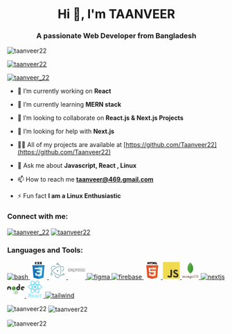 <h1 align="center">Hi 👋, I'm TAANVEER</h1>
<h3 align="center">A passionate Web Developer from Bangladesh</h3>

<p align="left"> <img src="https://komarev.com/ghpvc/?username=taanveer22&label=Profile%20views&color=0e75b6&style=flat" alt="taanveer22" /> </p>

<p align="left"> <a href="https://github.com/ryo-ma/github-profile-trophy"><img src="https://github-profile-trophy.vercel.app/?username=taanveer22" alt="taanveer22" /></a> </p>

<p align="left"> <a href="https://twitter.com/taanveer_22" target="blank"><img src="https://img.shields.io/twitter/follow/taanveer_22?logo=twitter&style=for-the-badge" alt="taanveer_22" /></a> </p>

- 🔭 I’m currently working on **React**

- 🌱 I’m currently learning **MERN stack**

- 👯 I’m looking to collaborate on **React.js & Next.js Projects**

- 🤝 I’m looking for help with **Next.js**

- 👨‍💻 All of my projects are available at [https://github.com/Taanveer22](https://github.com/Taanveer22)

- 💬 Ask me about **Javascript, React , Linux**

- 📫 How to reach me **taanveer@469.gmail.com**

- ⚡ Fun fact **I am a Linux Enthusiastic**

<h3 align="left">Connect with me:</h3>
<p align="left">
<a href="https://twitter.com/taanveer_22" target="blank"><img align="center" src="https://raw.githubusercontent.com/rahuldkjain/github-profile-readme-generator/master/src/images/icons/Social/twitter.svg" alt="taanveer_22" height="30" width="40" /></a>
<a href="https://linkedin.com/in/taanveer22" target="blank"><img align="center" src="https://raw.githubusercontent.com/rahuldkjain/github-profile-readme-generator/master/src/images/icons/Social/linked-in-alt.svg" alt="taanveer22" height="30" width="40" /></a>
</p>

<h3 align="left">Languages and Tools:</h3>
<p align="left"> <a href="https://www.gnu.org/software/bash/" target="_blank" rel="noreferrer"> <img src="https://www.vectorlogo.zone/logos/gnu_bash/gnu_bash-icon.svg" alt="bash" width="40" height="40"/> </a> <a href="https://www.w3schools.com/css/" target="_blank" rel="noreferrer"> <img src="https://raw.githubusercontent.com/devicons/devicon/master/icons/css3/css3-original-wordmark.svg" alt="css3" width="40" height="40"/> </a> <a href="https://www.electronjs.org" target="_blank" rel="noreferrer"> <img src="https://raw.githubusercontent.com/devicons/devicon/master/icons/electron/electron-original.svg" alt="electron" width="40" height="40"/> </a> <a href="https://expressjs.com" target="_blank" rel="noreferrer"> <img src="https://raw.githubusercontent.com/devicons/devicon/master/icons/express/express-original-wordmark.svg" alt="express" width="40" height="40"/> </a> <a href="https://www.figma.com/" target="_blank" rel="noreferrer"> <img src="https://www.vectorlogo.zone/logos/figma/figma-icon.svg" alt="figma" width="40" height="40"/> </a> <a href="https://firebase.google.com/" target="_blank" rel="noreferrer"> <img src="https://www.vectorlogo.zone/logos/firebase/firebase-icon.svg" alt="firebase" width="40" height="40"/> </a> <a href="https://www.w3.org/html/" target="_blank" rel="noreferrer"> <img src="https://raw.githubusercontent.com/devicons/devicon/master/icons/html5/html5-original-wordmark.svg" alt="html5" width="40" height="40"/> </a> <a href="https://developer.mozilla.org/en-US/docs/Web/JavaScript" target="_blank" rel="noreferrer"> <img src="https://raw.githubusercontent.com/devicons/devicon/master/icons/javascript/javascript-original.svg" alt="javascript" width="40" height="40"/> </a> <a href="https://www.mongodb.com/" target="_blank" rel="noreferrer"> <img src="https://raw.githubusercontent.com/devicons/devicon/master/icons/mongodb/mongodb-original-wordmark.svg" alt="mongodb" width="40" height="40"/> </a> <a href="https://nextjs.org/" target="_blank" rel="noreferrer"> <img src="https://cdn.worldvectorlogo.com/logos/nextjs-2.svg" alt="nextjs" width="40" height="40"/> </a> <a href="https://nodejs.org" target="_blank" rel="noreferrer"> <img src="https://raw.githubusercontent.com/devicons/devicon/master/icons/nodejs/nodejs-original-wordmark.svg" alt="nodejs" width="40" height="40"/> </a> <a href="https://reactjs.org/" target="_blank" rel="noreferrer"> <img src="https://raw.githubusercontent.com/devicons/devicon/master/icons/react/react-original-wordmark.svg" alt="react" width="40" height="40"/> </a> <a href="https://tailwindcss.com/" target="_blank" rel="noreferrer"> <img src="https://www.vectorlogo.zone/logos/tailwindcss/tailwindcss-icon.svg" alt="tailwind" width="40" height="40"/> </a> </p>

<p><img align="left" src="https://github-readme-stats.vercel.app/api/top-langs?username=taanveer22&show_icons=true&locale=en&layout=compact" alt="taanveer22" /></p>

<p>&nbsp;<img align="center" src="https://github-readme-stats.vercel.app/api?username=taanveer22&show_icons=true&locale=en" alt="taanveer22" /></p>

<p><img align="center" src="https://github-readme-streak-stats.herokuapp.com/?user=taanveer22&" alt="taanveer22" /></p>
